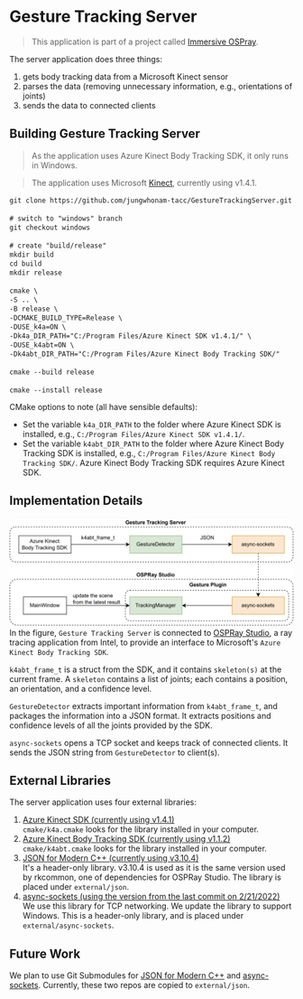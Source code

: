 # Gesture Tracking Server
> This application is part of a project called [Immersive OSPray](../README.md).

The server application does three things:
1. gets body tracking data from a Microsoft Kinect sensor
2. parses the data (removing unnecessary information, e.g., orientations of joints)
3. sends the data to connected clients 

## Building Gesture Tracking Server
> As the application uses Azure Kinect Body Tracking SDK, it only runs in Windows.

> The application uses Microsoft [Kinect](https://github.com/microsoft/Azure-Kinect-Sensor-SDK/blob/develop/docs/usage.md), currently using v1.4.1. 

```
git clone https://github.com/jungwhonam-tacc/GestureTrackingServer.git

# switch to "windows" branch
git checkout windows

# create "build/release"
mkdir build
cd build
mkdir release

cmake \
-S .. \
-B release \
-DCMAKE_BUILD_TYPE=Release \
-DUSE_k4a=ON \
-Dk4a_DIR_PATH="C:/Program Files/Azure Kinect SDK v1.4.1/" \
-DUSE_k4abt=ON \
-Dk4abt_DIR_PATH="C:/Program Files/Azure Kinect Body Tracking SDK/"

cmake --build release

cmake --install release
```

CMake options to note (all have sensible defaults):

* Set the variable ```k4a_DIR_PATH``` to the folder where Azure Kinect SDK is installed, e.g., `C:/Program Files/Azure Kinect SDK v1.4.1/`. 
* Set the variable ```k4abt_DIR_PATH``` to the folder where Azure Kinect Body Tracking SDK is installed, e.g., `C:/Program Files/Azure Kinect Body Tracking SDK/`. Azure Kinect Body Tracking SDK requires Azure Kinect SDK.


## Implementation Details
![](GestureTrackingServer.png)
In the figure, `Gesture Tracking Server` is connected to [OSPRay Studio](https://github.com/ospray/ospray_studio), a ray tracing application from Intel, to provide an interface to Microsoft's `Azure Kinect Body Tracking SDK`.

`k4abt_frame_t` is a struct from the SDK, and it contains `skeleton(s)` at the current frame. A `skeleton` contains a list of joints; each contains a position, an orientation, and a confidence level. 

`GestureDetector` extracts important information from `k4abt_frame_t`, and packages the information into a JSON format. It extracts positions and confidence levels of all the joints provided by the SDK. 

`async-sockets` opens a TCP socket and keeps track of connected clients. It sends the JSON string from `GestureDetector` to client(s).


## External Libraries
The server application uses four external libraries:
1. [Azure Kinect SDK (currently using v1.4.1)](https://github.com/microsoft/Azure-Kinect-Sensor-SDK/blob/develop/docs/usage.md)<br>```cmake/k4a.cmake``` looks for the library installed in your computer. 
2. [Azure Kinect Body Tracking SDK (currently using v1.1.2)](https://learn.microsoft.com/en-us/azure/kinect-dk/body-sdk-download)<br>```cmake/k4abt.cmake``` looks for the library installed in your computer.
3. [JSON for Modern C++ (currently using v3.10.4)](https://github.com/nlohmann/json)<br>It's a header-only library. v3.10.4 is used as it is the same version used by rkcommon, one of dependencies for OSPRay Studio. The library is placed under ```external/json```.
4. [async-sockets (using the version from the last commit on 2/21/2022)](https://github.com/eminfedar/async-sockets-cpp)<br>We use this library for TCP networking. We update the library to support Windows. This is a header-only library, and is placed under ```external/async-sockets```.


## Future Work
We plan to use Git Submodules for 
[JSON for Modern C++](https://github.com/nlohmann/json) and [async-sockets](https://github.com/eminfedar/async-sockets-cpp). Currently, these two repos are copied to ```external/json```.
